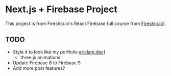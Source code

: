 # Next.js + Firebase Project
This project is from Fireship.io's React Firebase full course from [Fireship.io](https://fireship.io/courses/react-next-firebase)].

## TODO
* Style it to look like my portfolio [ericlam.dev](https://ericlam.dev/)]
  * three.js animations
* Update Firebase 8 to Firebase 9
* Add more post features?